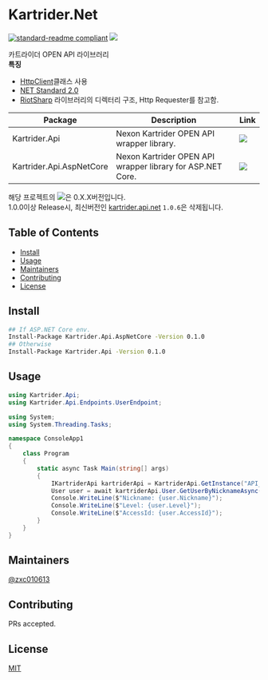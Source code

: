 # Kartrider.Net
[![standard-readme compliant](https://img.shields.io/badge/standard--readme-OK-green.svg)](https://github.com/RichardLitt/standard-readme)  ![](https://img.shields.io/nuget/dt/Kartrider.Api)  

카트라이더 OPEN API 라이브러리  
**특징**   
+ [HttpClient](https://docs.microsoft.com/ko-kr/dotnet/api/system.net.http.httpclient?view=netcore-3.1)클래스 사용
+ [NET Standard 2.0](https://github.com/dotnet/standard/blob/master/docs/versions/netstandard2.0.md)
+ [RiotSharp](https://github.com/BenFradet/RiotSharp) 라이브러리의 디렉터리 구조, Http Requester를 참고함.

| Package                       | Description                                          | Link |
|-------------------------------|------------------------------------------------------|------|
| Kartrider.Api           | Nexon Kartrider OPEN API wrapper library.         |   ![](https://img.shields.io/nuget/vpre/Kartrider.Api)   |
| Kartrider.Api.AspNetCore | Nexon Kartrider OPEN API wrapper library for ASP.NET Core.     |   ![](https://img.shields.io/nuget/vpre/Kartrider.Api.AspNetCore)   |
해당 프로젝트의 ![](https://img.shields.io/nuget/vpre/Kartrider.Api)은 0.X.X버전입니다.  
1.0.0이상 Release시, 최신버전인 [kartrider.api.net](https://github.com/zxc010613/kartrider.api.net) `1.0.6`은 삭제됩니다.
## Table of Contents

- [Install](#install)
- [Usage](#usage)
- [Maintainers](#maintainers)
- [Contributing](#contributing)
- [License](#license)

## Install

```sh
## If ASP.NET Core env.
Install-Package Kartrider.Api.AspNetCore -Version 0.1.0
## Otherwise
Install-Package Kartrider.Api -Version 0.1.0
```

## Usage
```cs
using Kartrider.Api;
using Kartrider.Api.Endpoints.UserEndpoint;

using System;
using System.Threading.Tasks;

namespace ConsoleApp1
{
    class Program
    {
        static async Task Main(string[] args)
        {
            IKartriderApi kartriderApi = KartriderApi.GetInstance("API_KEY");
            User user = await kartriderApi.User.GetUserByNicknameAsync("extern");
            Console.WriteLine($"Nickname: {user.Nickname}");
            Console.WriteLine($"Level: {user.Level}");
            Console.WriteLine($"AccessId: {user.AccessId}");
        }
    }
}
```
## Maintainers

[@zxc010613](https://github.com/zxc010613)

## Contributing

PRs accepted.

## License
[MIT](./LICENSE)
